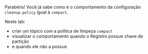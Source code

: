 Parabéns! Você já sabe como é o comportamento da configuração `cleanup.policy` igual à `compact`.

Neste lab:

- criar um tópico com a política de limpeza `compact`
- visualizar o comportamento quando o Registro possue chave de partição
- e quando ele não a possue
